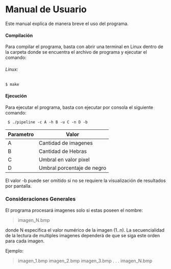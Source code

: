 
# Manual de Usuario

Este manual explica de manera breve el uso del programa.

####  Compilación
Para compilar el programa, basta con abrir una terminal en Linux dentro de la carpeta donde se encuentra el archivo de programa y ejecutar el comando:

###### Linux:

	$ make    
 
#### Ejecución
Para ejecutar el programa, basta con ejecutar por consola el siguiente comando:

	 $ ./pipeline -c A -h B -u C -n D -b 

Parametro  | Valor
------------- | -------------
A  | Cantidad de imagenes
B  | Cantidad de Hebras
C  | Umbral en valor pixel
D  | Umbral porcentaje de negro

El valor -b puede ser omitido si no se requiere la visualización de resultados por pantalla.

### Consideraciones Generales
El programa procesará imagenes solo si estas poseen el nombre:
> imagen_N.bmp 

donde  N especifica el valor numérico de la imagen (1..n).
La secuencialidad de la lectura de multiples imagenes dependerá de que se siga este orden para cada imagen.

Ejemplo:
> imagen_1.bmp
imagen_2.bmp
imagen_3.bmp
.
.
.
imagen_N.bmp

